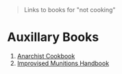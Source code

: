 > Links to books for "not cooking"

# Auxillary Books

1. [Anarchist Cookbook](https://dev00psarchive.nyc3.cdn.digitaloceanspaces.com/archive-books/survival/Anarchist_Cookbook.pdf)
2. [Improvised Munitions Handbook](https://dev00psarchive.nyc3.cdn.digitaloceanspaces.com/archive-books/survival/Improvised_Munitions_Handbook.pdf)
